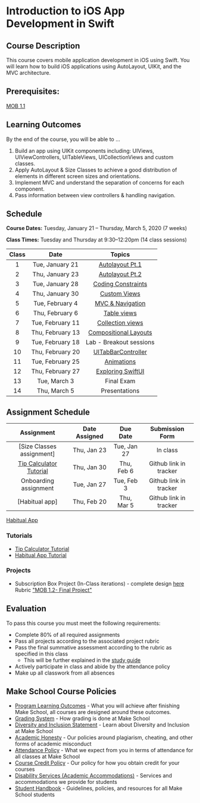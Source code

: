 # Introduction to iOS App Development in Swift

## Course Description

This course covers mobile application development in iOS using Swift. You will learn how to build iOS applications using AutoLayout, UIKit, and the MVC architecture.

## Prerequisites:

[MOB 1.1](https://github.com/Make-School-Courses/MOB-1.1-Introduction-to-Swift)

## Learning Outcomes

By the end of the course, you will be able to ...

1. Build an app using UIKit components including: UIViews, UIViewControllers, UITableViews, UICollectionViews and custom classes.
1.  Apply AutoLayout & Size Classes to achieve a good distribution of elements in different screen sizes and orientations.
1. Implement MVC and understand the separation of concerns for each component.
1. Pass information between view controllers & handling navigation.

## Schedule

**Course Dates:** Tuesday, January 21 – Thursday, March 5, 2020 (7 weeks)

**Class Times:** Tuesday and Thursday at 9:30–12:20pm (14 class sessions)

| Class |          Date          |                 Topics                  |
|:-----:|:----------------------:|:---------------------------------------:|
|  1 |  Tue, January 21               | [Autolayout Pt.1]                  |
|  2 |  Thu, January 23               | [Autolayout Pt.2]                  |
|  3 |  Tue, January 28               | [Coding Constraints]               |
|  4 |  Thu, January 30               | [Custom Views]                     |
|  5 |  Tue, February 4               | [MVC & Navigation]                 |
|  6 |  Thu, February 6               | [Table views]                      |
|  7 |  Tue, February 11              | [Collection views]                 |
|  8 |  Thu, February 13              | [Compositional Layouts]            |
|  9 |  Tue, February 18              | Lab - Breakout sessions            |
| 10 |  Thu, February 20              | [UITabBarController]               |  
| 11 |  Tue, February 25              | [Animations]                       |
| 12 |  Thu, February 27              | [Exploring SwiftUI]                |
| 13 |  Tue, March 3                  | Final Exam                         |
| 14 |  Thu, March 5                  | Presentations                      |

[Autolayout Pt.1]: Lessons/01-Autolayout/README.md
[Autolayout Pt.2]: Lessons/02-AutoLayout/README.md
[Coding Constraints]: Lessons/03-CodingConstraints/README.md
[Custom Views]: Lessons/04-CustomViews/README.md
[MVC & Navigation]: Lessons/05-Intro-to-MVC/README.md
[Table views]: Lessons/06-TableViews/README.md
[Collection views]: Lessons/07-CollectionViews/README.md
[Compositional Layouts]: Lessons/08-CompositionalLayouts/README.md
[UITabBarController]: Lessons/09-TabBarController/README.md
[Animations]: Lessons/10-Animations/README.md
[Exploring SwiftUI]: Lessons/11-SwiftUI/README.md

## Assignment Schedule

|    Assignment             | Date Assigned |   Due Date   |     Submission Form     |
|:-------------------------:|:-------------:|:------------:|:-----------------------:|
| [Size Classes assignment] |  Thu, Jan 23  |  Tue, Jan 27 | In class                |
| [Tip Calculator Tutorial] |  Thu, Jan 30  |  Thu, Feb 6  | Github link in tracker  |
| Onboarding assignment     |  Tue, Jan 27  |  Tue, Feb 3  | Github link in tracker  |
| [Habitual app]            |  Thu, Feb 20  |  Thu, Mar 5   | Github link in tracker  |

[Onboarding assignment]: https://github.com/Make-School-Courses/MOB-1.2-Introduction-to-iOS-Development/blob/master/Lessons/03-CodingConstraints/assignments/onboarding.md
[Tip Calculator Tutorial]: https://www.makeschool.com/online-courses/tutorials/build-a-tip-calculator-in-swift-4/intro-tip-calculator
[Habitual App](https://www.makeschool.com/academy/track/habitual-tutorial---swift-4)

### Tutorials

- [Tip Calculator Tutorial](https://www.makeschool.com/online-courses/tutorials/build-a-tip-calculator-in-swift-4/intro-tip-calculator)
- [Habitual App Tutorial](https://www.makeschool.com/academy/track/habitual-tutorial---swift-4)

### Projects

- Subscription Box Project (In-Class iterations) - complete design [here](https://scene.zeplin.io/project/5e3b505d29276dd08ba41cc1)<br>
Rubric ["MOB 1.2- Final Project"](https://www.makeschool.com/rubrics/UnVicmljLTE4Mg==)

## Evaluation

To pass this course you must meet the following requirements:

- Complete 80% of all required assignments
- Pass all projects according to the associated project rubric
- Pass the final summative assessment according to the rubric as specified in this class
    - This will be further explained in the [study guide](StudyGuide.md)
- Actively participate in class and abide by the attendance policy
- Make up all classwork from all absences

## Make School Course Policies

- [Program Learning Outcomes](https://make.sc/program-learning-outcomes) - What you will achieve after finishing Make School, all courses are designed around these outcomes.
- [Grading System](https://make.sc/grading-system) - How grading is done at Make School
- [Diversity and Inclusion Statement](https://make.sc/diversity-and-inclusion-statement) - Learn about Diversity and Inclusion at Make School
- [Academic Honesty](https://make.sc/academic-honesty-policy) - Our policies around plagiarism, cheating, and other forms of academic misconduct
- [Attendance Policy](https://make.sc/attendance-policy) - What we expect from you in terms of attendance for all classes at Make School
- [Course Credit Policy](https://make.sc/course-credit-policy) - Our policy for how you obtain credit for your courses
- [Disability Services (Academic Accommodations)](https://make.sc/disability-services) - Services and accommodations we provide for students
- [Student Handbook](https://make.sc/student-handbook) - Guidelines, policies, and resources for all Make School students
